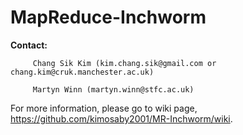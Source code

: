 **MapReduce-Inchworm**
===========

**Contact:** 

         Chang Sik Kim (kim.chang.sik@gmail.com or chang.kim@cruk.manchester.ac.uk)
         
         Martyn Winn (martyn.winn@stfc.ac.uk)

For more information, please go to wiki page, <https://github.com/kimosaby2001/MR-Inchworm/wiki>.
